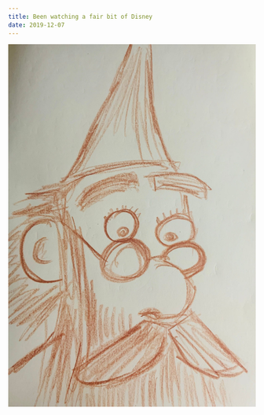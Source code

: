 ```yaml
---
title: Been watching a fair bit of Disney
date: 2019-12-07
---
```


!['Been watching a fair bit of Disney'](image/82BeenwatchingafairbitofDisney5.jpg)

